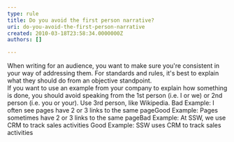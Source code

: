 ```yaml
---
type: rule
title: Do you avoid the first person narrative?
uri: do-you-avoid-the-first-person-narrative
created: 2010-03-18T23:58:34.0000000Z
authors: []

---
```


 ​When writing for an audience, you want to make sure you're consistent in your way of addressing them. For standards and rules, it's best to explain what they should do from an objective standpoint.
<br>If you want to use an example from your company to explain how something is done, you should avoid speaking from the 1st person (i.e. I or we) or 2nd person (i.e. you or your). Use 3rd person, like Wikipedia.
 ​​​​​​​Bad Example: I often see pages have 2 or 3 links to the same page
​Good Example: Pages sometimes have 2 or 3 links to the same pag​eBad Example: At SSW, we use CRM to track sales activities Good Example: SSW uses CRM to track sales activities


